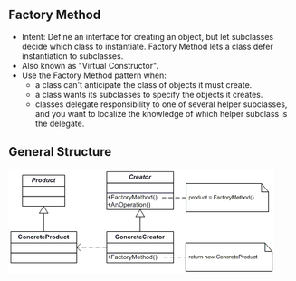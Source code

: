 ## Factory Method
- Intent: Define an interface for creating an object, but let subclasses decide which class to instantiate. Factory Method lets a class defer instantiation to subclasses.
- Also known as "Virtual Constructor".
- Use the Factory Method pattern when:
    - a class can't anticipate the class of objects it must create.
    - a class wants its subclasses to specify the objects it creates.
    - classes delegate responsibility to one of several helper subclasses, and you want to localize the knowledge of which helper subclass is the delegate.

## General Structure
![](factory_method_structure.png)
